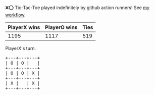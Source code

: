 :x::o: Tic-Tac-Toe played indefinitely by github action runners! See [my workflow](.github/workflows/play.yaml).

|PlayerX wins|PlayerO wins|Ties|
|-|-|-|
|1195|1117|519|

PlayerX's turn.

<pre>
+---+---+---+
| O | O |   |
+---+---+---+
| O | O | X |
+---+---+---+
| X |   | X |
+---+---+---+
</pre>